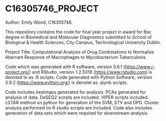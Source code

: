 # C16305746_PROJECT
Author: Emily Wood, C16305746. 


This repository contains the code for final year project in award for Bsc degree in Biomedical and Molecular Diagnostics submitted to School of Biological & Health Sciences, City Campus, Technological University Dublin.


Project Title: 
Computational Analysis of Drug Combinations to Normalize Aberrant Response of Macrophages to Mycobacterium Tuberculosis.


Code which was generated with R software, version 3.6.1 (https://www.r-project.org/) and RStudio, version 1.2.5019 (https://www.rstudio.com) is denoted to as .R scripts.
Code generated with Python Software, version 3.9.2 (https://www.python.org/) is denotet as .ipynb scripts.

Code includes heatmaps generated for analysis. PCAs generated for analysis of data. DeSEQ2 scirpts are included.  VIPER scripts included. cSTAR method on python for generation of the SVM, STV and DPD. Cluster analysis performed on R studio scripts are included. Code also includes generation of data sets which were required for downstream analysis. 
